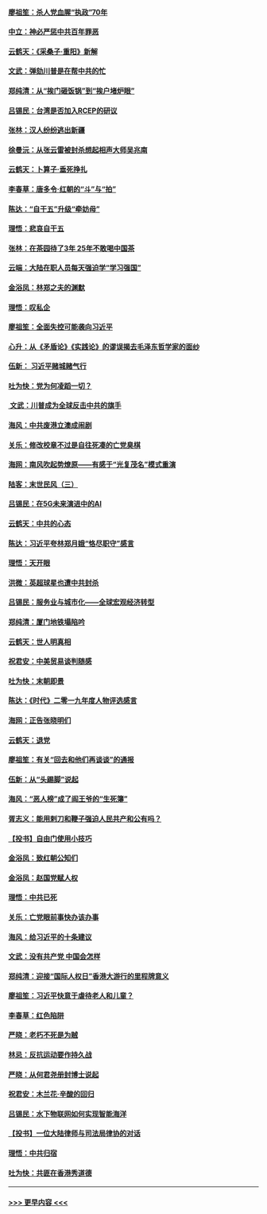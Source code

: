 #### [廖祖笙：杀人党血腥“执政”70年](../pages/nsc993/n11745144.md?t=12261101) 
#### [中立：神必严惩中共百年罪恶](../pages/nsc993/n11744970.md?t=12261101) 
#### [云鹤天：《采桑子‧重阳》新解](../pages/nsc993/n11744948.md?t=12261101) 
#### [文武：弹劾川普是在帮中共的忙](../pages/nsc993/n11744758.md?t=12261101) 
#### [郑纯清：从“挨门砸饭锅”到“挨户堵炉眼”](../pages/nsc993/n11744745.md?t=12261101) 
#### [吕锡民：台湾是否加入RCEP的研议](../pages/nsc993/n11744701.md?t=12261101) 
#### [张林：汉人纷纷逃出新疆](../pages/nsc993/n11743530.md?t=12261101) 
#### [徐曼沅：从张云雷被封杀想起相声大师吴兆南](../pages/nsc993/n11741816.md?t=12261101) 
#### [云鹤天：卜算子‧垂死挣扎](../pages/nsc993/n11739956.md?t=12261101) 
#### [李春草：唐多令‧红朝的“斗”与“拍”](../pages/nsc993/n11739830.md?t=12261101) 
#### [陈达：“自干五”升级“牵妨母”](../pages/nsc993/n11739724.md?t=12261101) 
#### [理悟：悲哀自干五](../pages/nsc993/n11739547.md?t=12261101) 
#### [张林：在茶园待了3年 25年不敢喝中国茶](../pages/nsc993/n11739240.md?t=12261101) 
#### [云端：大陆在职人员每天强迫学“学习强国”](../pages/nsc993/n11738735.md?t=12261101) 
#### [金浴凤：林郑之夫的渊默](../pages/nsc993/n11737735.md?t=12261101) 
#### [理悟：叹私企](../pages/nsc993/n11737715.md?t=12261101) 
#### [廖祖笙：全面失控可能袭向习近平](../pages/nsc993/n11737704.md?t=12261101) 
#### [心升：从《矛盾论》《实践论》的谬误揭去毛泽东哲学家的面纱](../pages/nsc993/n11736962.md?t=12261101) 
#### [伍新： 习近平赌城赌气行](../pages/nsc993/n11736929.md?t=12261101) 
#### [吐为快：党为何凌蹈一切？](../pages/nsc993/n11736915.md?t=12261101) 
#### [ 文武：川普成为全球反击中共的旗手](../pages/nsc993/n11736882.md?t=12261101) 
#### [海风：中共废港立澳成闹剧](../pages/nsc993/n11735857.md?t=12261101) 
#### [关乐：修改校章不过是自往死凑的亡党臭棋](../pages/nsc993/n11735097.md?t=12261101) 
#### [海网：南风吹起势燎原——有感于“光复茂名”模式重演](../pages/nsc993/n11732308.md?t=12261101) 
#### [陆客：末世民风（三）](../pages/nsc993/n11732211.md?t=12261101) 
#### [吕锡民：在5G未来演进中的AI](../pages/nsc993/n11730010.md?t=12261101) 
#### [云鹤天：中共的心态](../pages/nsc993/n11729906.md?t=12261101) 
#### [陈达：习近平夸林郑月娥“恪尽职守”感言](../pages/nsc993/n11729881.md?t=12261101) 
#### [理悟：天开眼](../pages/nsc993/n11729699.md?t=12261101) 
#### [洪微：英超球星也遭中共封杀](../pages/nsc993/n11727243.md?t=12261101) 
#### [吕锡民：服务业与城市化——全球宏观经济转型](../pages/nsc993/n11725845.md?t=12261101) 
#### [郑纯清：厦门地铁塌陷吟](../pages/nsc993/n11725813.md?t=12261101) 
#### [云鹤天：世人明真相](../pages/nsc993/n11725621.md?t=12261101) 
#### [祝君安：中美贸易谈判随感](../pages/nsc993/n11725609.md?t=12261101) 
#### [吐为快：末朝即景](../pages/nsc993/n11723365.md?t=12261101) 
#### [陈达：《时代》二零一九年度人物评选感言](../pages/nsc993/n11723337.md?t=12261101) 
#### [海网：正告张晓明们](../pages/nsc993/n11723228.md?t=12261101) 
#### [云鹤天：退党](../pages/nsc993/n11723056.md?t=12261101) 
#### [廖祖笙：有关“回去和他们再谈谈”的通报](../pages/nsc993/n11722442.md?t=12261101) 
#### [伍新：从“头踢脚”说起](../pages/nsc993/n11722429.md?t=12261101) 
#### [海风：“恶人榜”成了阎王爷的“生死簿”](../pages/nsc993/n11722272.md?t=12261101) 
#### [胥志义：能用剌刀和鞭子强迫人民共产和公有吗？](../pages/nsc993/n11720569.md?t=12261101) 
#### [【投书】自由门使用小技巧](../pages/nsc993/n11720180.md?t=12261101) 
#### [金浴凤：致红朝公知们](../pages/nsc993/n11720563.md?t=12261101) 
#### [金浴凤：赵国党赋人权](../pages/nsc993/n11720533.md?t=12261101) 
#### [理悟：中共已死](../pages/nsc993/n11720233.md?t=12261101) 
#### [关乐：亡党眼前事快办该办事](../pages/nsc993/n11719160.md?t=12261101) 
#### [海风：给习近平的十条建议](../pages/nsc993/n11717616.md?t=12261101) 
#### [文武：没有共产党 中国会怎样](../pages/nsc993/n11717584.md?t=12261101) 
#### [郑纯清：迎接“国际人权日”香港大游行的里程牌意义](../pages/nsc993/n11717417.md?t=12261101) 
#### [廖祖笙：习近平快意于虐待老人和儿童？](../pages/nsc993/n11715313.md?t=12261101) 
#### [李春草：红色陷阱](../pages/nsc993/n11715029.md?t=12261101) 
#### [严晓：老朽不死是为贼](../pages/nsc993/n11712910.md?t=12261101) 
#### [林忌：反抗运动要作持久战](../pages/nsc993/n11712623.md?t=12261101) 
#### [严晓：从何君尧册封博士说起](../pages/nsc993/n11712465.md?t=12261101) 
#### [祝君安：木兰花·辛酸的回归](../pages/nsc993/n11712381.md?t=12261101) 
#### [吕锡民：水下物联网如何实现智能海洋](../pages/nsc993/n11711158.md?t=12261101) 
#### [【投书】一位大陆律师与司法局律协的对话](../pages/nsc993/n11709675.md?t=12261101) 
#### [理悟：中共归宿](../pages/nsc993/n11710059.md?t=12261101) 
#### [吐为快：共匪在香港秀道德](../pages/nsc993/n11709979.md?t=12261101) 

----
#### [ >>> 更早内容 <<< ](../indexes/nsc993-earlier.md)
